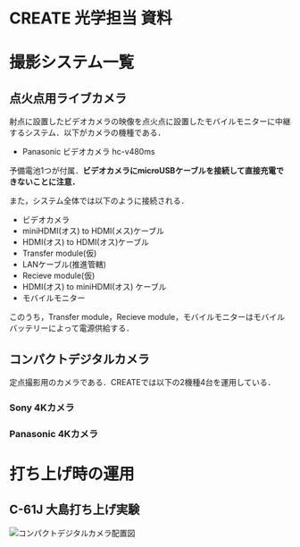 # CREATE 光学担当 資料

# 撮影システム一覧

## 点火点用ライブカメラ
射点に設置したビデオカメラの映像を点火点に設置したモバイルモニターに中継するシステム．以下がカメラの機種である．

 - Panasonic ビデオカメラ hc-v480ms

予備電池1つが付属．**ビデオカメラにmicroUSBケーブルを接続して直接充電できないことに注意．**

また，システム全体では以下のように接続される．

 - ビデオカメラ
 - miniHDMI(オス) to HDMI(メス)ケーブル
 - HDMI(オス) to HDMI(オス)ケーブル
 - Transfer module(仮)
 - LANケーブル(推進管轄)
 - Recieve module(仮)
 - HDMI(オス) to miniHDMI(オス) ケーブル
 - モバイルモニター

このうち，Transfer module，Recieve module，モバイルモニターはモバイルバッテリーによって電源供給する．

## コンパクトデジタルカメラ
定点撮影用のカメラである．CREATEでは以下の2機種4台を運用している．

### Sony 4Kカメラ

### Panasonic 4Kカメラ

# 打ち上げ時の運用

## C-61J 大島打ち上げ実験
![コンパクトデジタルカメラ配置図](/fig/61jCompactCameras)